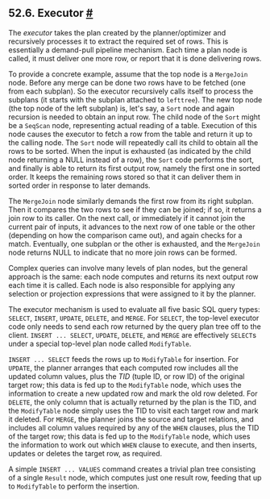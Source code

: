 ## 52.6. Executor [#](#EXECUTOR)

The *executor* takes the plan created by the planner/optimizer and recursively processes it to extract the required set of rows. This is essentially a demand-pull pipeline mechanism. Each time a plan node is called, it must deliver one more row, or report that it is done delivering rows.

To provide a concrete example, assume that the top node is a `MergeJoin` node. Before any merge can be done two rows have to be fetched (one from each subplan). So the executor recursively calls itself to process the subplans (it starts with the subplan attached to `lefttree`). The new top node (the top node of the left subplan) is, let's say, a `Sort` node and again recursion is needed to obtain an input row. The child node of the `Sort` might be a `SeqScan` node, representing actual reading of a table. Execution of this node causes the executor to fetch a row from the table and return it up to the calling node. The `Sort` node will repeatedly call its child to obtain all the rows to be sorted. When the input is exhausted (as indicated by the child node returning a NULL instead of a row), the `Sort` code performs the sort, and finally is able to return its first output row, namely the first one in sorted order. It keeps the remaining rows stored so that it can deliver them in sorted order in response to later demands.

The `MergeJoin` node similarly demands the first row from its right subplan. Then it compares the two rows to see if they can be joined; if so, it returns a join row to its caller. On the next call, or immediately if it cannot join the current pair of inputs, it advances to the next row of one table or the other (depending on how the comparison came out), and again checks for a match. Eventually, one subplan or the other is exhausted, and the `MergeJoin` node returns NULL to indicate that no more join rows can be formed.

Complex queries can involve many levels of plan nodes, but the general approach is the same: each node computes and returns its next output row each time it is called. Each node is also responsible for applying any selection or projection expressions that were assigned to it by the planner.

The executor mechanism is used to evaluate all five basic SQL query types: `SELECT`, `INSERT`, `UPDATE`, `DELETE`, and `MERGE`. For `SELECT`, the top-level executor code only needs to send each row returned by the query plan tree off to the client. `INSERT ... SELECT`, `UPDATE`, `DELETE`, and `MERGE` are effectively `SELECT`s under a special top-level plan node called `ModifyTable`.

`INSERT ... SELECT` feeds the rows up to `ModifyTable` for insertion. For `UPDATE`, the planner arranges that each computed row includes all the updated column values, plus the *TID* (tuple ID, or row ID) of the original target row; this data is fed up to the `ModifyTable` node, which uses the information to create a new updated row and mark the old row deleted. For `DELETE`, the only column that is actually returned by the plan is the TID, and the `ModifyTable` node simply uses the TID to visit each target row and mark it deleted. For `MERGE`, the planner joins the source and target relations, and includes all column values required by any of the `WHEN` clauses, plus the TID of the target row; this data is fed up to the `ModifyTable` node, which uses the information to work out which `WHEN` clause to execute, and then inserts, updates or deletes the target row, as required.

A simple `INSERT ... VALUES` command creates a trivial plan tree consisting of a single `Result` node, which computes just one result row, feeding that up to `ModifyTable` to perform the insertion.